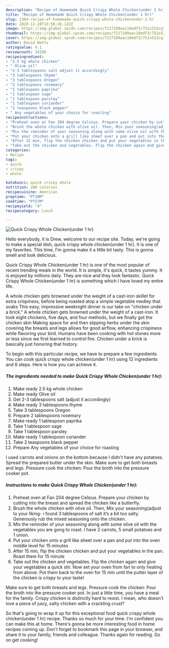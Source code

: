 ```yaml
---
description: "Recipe of Homemade Quick Crispy Whole Chicken(under 1 hr)"
title: "Recipe of Homemade Quick Crispy Whole Chicken(under 1 hr)"
slug: 1364-recipe-of-homemade-quick-crispy-whole-chickenunder-1-hr
date: 2020-12-28T13:58:26.122Z
image: https://img-global.cpcdn.com/recipes/f217109aac10edf3/751x532cq70/quick-crispy-whole-chickenunder-1-hr-recipe-main-photo.jpg
thumbnail: https://img-global.cpcdn.com/recipes/f217109aac10edf3/751x532cq70/quick-crispy-whole-chickenunder-1-hr-recipe-main-photo.jpg
cover: https://img-global.cpcdn.com/recipes/f217109aac10edf3/751x532cq70/quick-crispy-whole-chickenunder-1-hr-recipe-main-photo.jpg
author: David Watts
ratingvalue: 4.1
reviewcount: 34190
recipeingredient:
- "2.5 kg whole chicken"
- " Olive oil"
- "2-3 tablespoons salt adjust it accordingly"
- "3 tablespoons thyme"
- "3 tablespoons Oregon"
- "2 tablespoons rosemary"
- "1 tablespoon paprika"
- "1 tablespoon sage"
- "1 tablespoon parsley"
- "1 tablespoon coriander"
- "2 teaspoons black pepper"
- " Any vegetables of your choice for roasting"
recipeinstructions:
- "Preheat oven at Fan 204 degree Celsius. Prepare your chicken by cutting into the breast and spread the chicken like a butterfly."
- "Brush the whole chicken with olive oil. Then, Mix your seasoning(adjust to your liking- i found 3 tablespoons of salt it’s a bit too salty. Generously rub the mixed seasoning onto the chicken."
- "Mix the reminder of your seasoning along with some olive oil with the vegetables you are gong to roast. I have 2 carrots, 5 small potatoes and 1 onion."
- "Put your chicken onto a grill like sheet over a pan and put into the oven middle level for 15 minutes"
- "After 15 min, flip the chicken chicken and put your vegetables in the pan. Roast them for 15 minute"
- "Take out the chicken and vegetables. Flip the chicken again and give your vegetables a quick stir. Now set your oven from fan to only heating from above. Put them back to the oven for 15 min until the putter layer of the chicken is crispy to your taste!"
categories:
- Recipe
tags:
- quick
- crispy
- whole

katakunci: quick crispy whole 
nutrition: 288 calories
recipecuisine: American
preptime: "PT10M"
cooktime: "PT57M"
recipeyield: "4"
recipecategory: Lunch

---
```



![Quick Crispy Whole Chicken(under 1 hr)](https://img-global.cpcdn.com/recipes/f217109aac10edf3/751x532cq70/quick-crispy-whole-chickenunder-1-hr-recipe-main-photo.jpg)

Hello everybody, it is Drew, welcome to our recipe site. Today, we're going to make a special dish, quick crispy whole chicken(under 1 hr). It is one of my favorites. This time, I'm gonna make it a little bit tasty. This is gonna smell and look delicious.

Quick Crispy Whole Chicken(under 1 hr) is one of the most popular of recent trending meals in the world. It is simple, it's quick, it tastes yummy. It is enjoyed by millions daily. They are nice and they look fantastic. Quick Crispy Whole Chicken(under 1 hr) is something which I have loved my entire life.

A whole chicken gets browned under the weight of a cast-iron skillet for extra crispiness, before being roasted atop a simple vegetable medley that soaks This easy, impressive weeknight dinner is our take on &#34;chicken under a brick.&#34; A whole chicken gets browned under the weight of a cast-iron. It took eight chickens, five days, and four methods, but we finally got the chicken skin Making space for and then slipping herbs under the skin covering the breasts and legs allows for good airflow, enhancing crispiness while flavoring your bird. Humans have been cooking with hot stones more or less since we first learned to control fire. Chicken under a brick is basically just honoring that history.


To begin with this particular recipe, we have to prepare a few ingredients. You can cook quick crispy whole chicken(under 1 hr) using 12 ingredients and 6 steps. Here is how you can achieve it.

<!--inarticleads1-->

##### The ingredients needed to make Quick Crispy Whole Chicken(under 1 hr):

1. Make ready 2.5 kg whole chicken
1. Make ready  Olive oil
1. Get 2-3 tablespoons salt (adjust it accordingly)
1. Make ready 3 tablespoons thyme
1. Take 3 tablespoons Oregon
1. Prepare 2 tablespoons rosemary
1. Make ready 1 tablespoon paprika
1. Take 1 tablespoon sage
1. Take 1 tablespoon parsley
1. Make ready 1 tablespoon coriander
1. Take 2 teaspoons black pepper
1. Prepare  Any vegetables of your choice for roasting


I used carrots and onions on the bottom because I didn&#39;t have any potatoes. Spread the prepared butter under the skin. Make sure to get both breasts and legs. Pressure cook the chicken: Pour the broth into the pressure cooker pot. 

<!--inarticleads2-->

##### Instructions to make Quick Crispy Whole Chicken(under 1 hr):

1. Preheat oven at Fan 204 degree Celsius. Prepare your chicken by cutting into the breast and spread the chicken like a butterfly.
1. Brush the whole chicken with olive oil. Then, Mix your seasoning(adjust to your liking- i found 3 tablespoons of salt it’s a bit too salty. Generously rub the mixed seasoning onto the chicken.
1. Mix the reminder of your seasoning along with some olive oil with the vegetables you are gong to roast. I have 2 carrots, 5 small potatoes and 1 onion.
1. Put your chicken onto a grill like sheet over a pan and put into the oven middle level for 15 minutes
1. After 15 min, flip the chicken chicken and put your vegetables in the pan. Roast them for 15 minute
1. Take out the chicken and vegetables. Flip the chicken again and give your vegetables a quick stir. Now set your oven from fan to only heating from above. Put them back to the oven for 15 min until the putter layer of the chicken is crispy to your taste!


Make sure to get both breasts and legs. Pressure cook the chicken: Pour the broth into the pressure cooker pot. In just a little time, you have a meal for the family. Crispy chicken is distinctly hard to resist. I mean, who doesn&#39;t love a piece of juicy, salty chicken with a crackling crust? 

So that's going to wrap it up for this exceptional food quick crispy whole chicken(under 1 hr) recipe. Thanks so much for your time. I'm confident you can make this at home. There's gonna be more interesting food in home recipes coming up. Don't forget to bookmark this page in your browser, and share it to your family, friends and colleague. Thanks again for reading. Go on get cooking!
